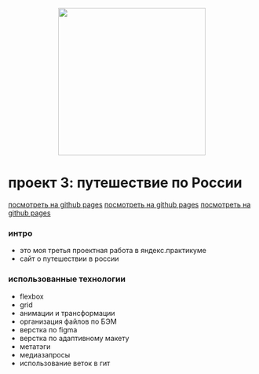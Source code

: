 <p align="center"><img src="https://user-images.githubusercontent.com/63846788/81522850-f5629200-9386-11ea-8a15-970eb0e49a4b.png" width="300"></p>

# проект 3: путешествие по России
[посмотреть на github pages](https://chichazavr.github.io/russian-travel/)
[посмотреть на github pages](https://chichazavr.github.io/russian-travel/)
[посмотреть на github pages](https://chichazavr.github.io/russian-travel/)

### интро

* это моя третья проектная работа в яндекс.практикуме
* сайт о путешествии в россии

### использованные технологии

* flexbox
* grid
* анимации и трансформации
* организация файлов по БЭМ
* верстка по figma
* верстка по адаптивному макету
* метатэги
* медиазапросы
* использование веток в гит
